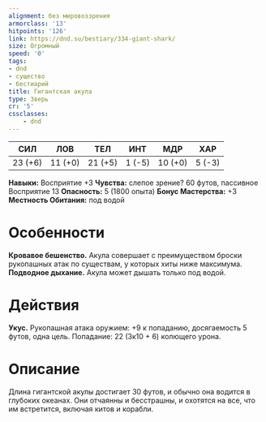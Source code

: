 ```yaml
---
alignment: без мировоззрения
armorclass: '13'
hitpoints: '126'
link: https://dnd.su/bestiary/334-giant-shark/
size: Огромный
speed: '0'
tags:
- dnd
- существо
- бестиарий
title: Гигантская акула
type: Зверь
cr: '5'
cssclasses:
    - dnd
---
```



| СИЛ | ЛОВ | ТЕЛ | ИНТ | МДР | ХАР |
|---|---|---|---|---|---|
| 23 (+6) | 11 (+0) | 21 (+5) | 1 (-5) | 10 (+0) | 5 (-3) |
**Навыки:** Восприятие +3
**Чувства:** слепое зрение? 60 футов, пассивное Восприятие 13
**Опасность:** 5 (1800 опыта)
**Бонус Мастерства:** +3
**Местность Обитания:** под водой


# Особенности
**Кровавое бешенство.** Акула совершает с преимуществом броски рукопашных атак по существам, у которых хиты ниже максимума.
**Подводное дыхание.** Акула может дышать только под водой.


# Действия
**Укус.** Рукопашная атака оружием: +9 к попаданию, досягаемость 5 футов, одна цель. Попадание: 22 (3к10 + 6) колющего урона.


# Описание
Длина гигантской акулы достигает 30 футов, и обычно она водится в глубоких океанах. Они отчаянны и бесстрашны, и охотятся на все, что им встретится, включая китов и корабли.